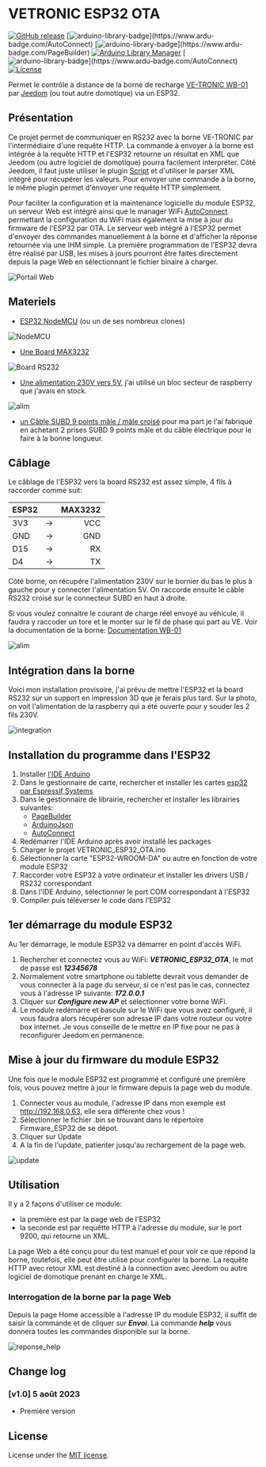 
# VETRONIC ESP32 OTA

[![GitHub release](https://img.shields.io/github/v/release/Vince00731/vetronic-esp32-ota)](https://github.com/Vince00731/vetronic-esp32-ota/releases)
[![arduino-library-badge](https://www.ardu-badge.com/badge/AutoConnect.svg?)](https://www.ardu-badge.com/AutoConnect)
[![arduino-library-badge](https://www.ardu-badge.com/badge/PageBuilder.svg?)](https://www.ardu-badge.com/PageBuilder)
[![Arduino Library Manager](https://img.shields.io/static/v1?label=Arduino&message=v6.21.3&logo=arduino&logoColor=white&color=blue)](https://www.ardu-badge.com/ArduinoJson/6.21.3)
[![arduino-library-badge](https://www.ardu-badge.com/badge/AutoConnect.svg?)](https://www.ardu-badge.com/AutoConnect)
[![License](https://img.shields.io/github/license/Vince00731/vetronic-esp32-ota)](https://github.com/Vince00731/vetronic-esp32-ota/blob/master/LICENSE)

Permet le contrôle à distance de la borne de recharge [VE-TRONIC WB-01](http://ve-tronic.fr/store/wallbox) par [Jeedom](https://www.jeedom.com) (ou tout autre domotique) via un ESP32.

## Présentation

Ce projet permet de communiquer en RS232 avec la borne VE-TRONIC par l'intermédiaire d'une requête HTTP. 
La commande à envoyer à la borne est intégrée à la requête HTTP et l'ESP32 retourne un résultat en XML que Jeedom (ou autre logiciel de domotique) pourra facilement interpréter. 
Côté Jeedom, il faut juste utiliser le plugin [Script](https://market.jeedom.com/index.php?v=d&p=market_display&id=20) et d'utiliser le parser XML intégré pour récupérer les valeurs. Pour envoyer une commande à la borne, le même plugin permet d'envoyer une requête HTTP simplement.

Pour faciliter la configuration et la maintenance logicielle du module ESP32, un serveur Web est intégré ainsi que le manager WiFi [AutoConnect](https://github.com/Hieromon/AutoConnect) permettant la configuration du WiFi mais également la mise à jour du firmware de l'ESP32 par OTA.
Le serveur web intégré à l'ESP32 permet d'envoyer des commandes manuellement à la borne et d'afficher la réponse retournée via une IHM simple.
La première programmation de l'ESP32 devra être réalisé par USB, les mises à jours pourront être faites directement depuis la page Web en sélectionnant le fichier binaire à charger.

![Portail Web](./Images/portail1.png "Portail Web")

## Materiels

- [ESP32 NodeMCU](https://www.amazon.fr/dp/B071P98VTG) (ou un de ses nombreux clones)

![NodeMCU](./Images/nodemcu.jpg)

- [Une Board MAX3232](https://www.amazon.fr/gp/product/B07ZDK4BLH)

![Board RS232](./Images/board_rs232.jpg)
- [Une alimentation 230V vers 5V](https://www.amazon.fr/dp/B00WKKG7CI), j'ai utilisé un bloc secteur de raspberry que j'avais en stock.

![alim](./Images/alim.jpg)
- [un Câble SUBD 9 points mâle / mâle croisé](https://www.amazon.fr/dp/B08LPT8RMF?th=1) pour ma part je l'ai fabriqué en achetant 2 prises SUBD 9 points mâle et du câble électrique pour le faire à la bonne longueur. 

## Câblage

Le câblage de l'ESP32 vers la board RS232 est assez simple, 4 fils à raccorder comme suit:

| ESP32 |     | MAX3232 |
| :---- | :-: | ------: |
| 3V3  | ->  |     VCC |
| GND     | ->  |     GND |
| D15    | ->  |      RX |
| D4    | ->  |      TX |

Côté borne, on récupére l'alimentation 230V sur le bornier du bas le plus à gauche pour y connecter l'alimentation 5V.
On raccorde ensuite le câble RS232 croisé sur le connecteur SUBD en haut à droite.

Si vous voulez connaitre le courant de charge réel envoyé au véhicule, il faudra y raccoder un tore et le monter sur le fil de phase qui part au VE. 
Voir la documentation de la borne: [Documentation WB-01](./docs/wallbox_WB-01_V15A.pdf)

![alim](./Images/cablage.jpg)

## Intégration dans la borne

Voici mon installation provisoire, j'ai prévu de mettre l'ESP32 et la board RS232 sur un support en impression 3D que je ferais plus tard.
Sur la photo, on voit l'alimentation de la raspberry qui a été ouverte pour y souder les 2 fils 230V.

![integration](./Images/integration.jpg)

## Installation du programme dans l'ESP32

1. Installer [l'IDE Arduino](https://www.arduino.cc/en/software) 
2. Dans le gestionnaire de carte, rechercher et installer les cartes [esp32 par Espressif Systems](https://github.com/espressif/arduino-esp32 "esp32 par Espressif Systems")
3. Dans le gestionnaire de librairie, rechercher et installer les librairies suivantes:
	- [PageBuilder](https://github.com/Hieromon/PageBuilder "PageBuilder")
	- [ArduinoJson](https://github.com/bblanchon/ArduinoJson "ArduinoJson")
	- [AutoConnect](https://github.com/Hieromon/AutoConnect "AutoConnect")
4. Redémarrer l'IDE Arduino après avoir installé les packages
5. Charger le projet VETRONIC_ESP32_OTA.ino
6. Sélectionner la carte "ESP32-WROOM-DA" ou autre en fonction de votre module ESP32
7. Raccorder votre ESP32 à votre ordinateur et installer les drivers USB / RS232 correspondant
8. Dans l'IDE Arduino, sélectionner le port COM correspondant à l'ESP32
9. Compiler puis téléverser le code dans l'ESP32

## 1er démarrage du module ESP32

Au 1er démarrage, le module ESP32 va démarrer en point d'accès WiFi.
1. Rechercher et connectez vous au WiFi: ***VETRONIC_ESP32_OTA***, le mot de passe est ***12345678***
2. Normalement votre smartphone ou tablette devrait vous demander de vous connecter à la page du serveur, si ce n'est pas le cas, connectez vous à l'adresse IP suivante: ***172.0.0.1***
3. Cliquer sur ***Configure new AP*** et sélectionner votre borne WiFi.
4. Le module redémarre et bascule sur le WiFi que vous avez configuré, il vous faudra alors récupérer son adresse IP dans votre routeur ou votre box internet. Je vous conseille de le mettre en IP fixe pour ne pas à reconfigurer Jeedom en permanence.

## Mise à jour du firmware du module ESP32

Une fois que le module ESP32 est programmé et configuré une première fois, vous pouvez mettre à jour le firmware depuis la page web du module.
1. Connecter vous au module, l'adresse IP dans mon exemple est http://192.168.0.63, elle sera différente chez vous !
2. Sélectionner le fichier .bin se trouvant dans le répertoire Firmware_ESP32 de se dépot. 
3. Cliquer sur Update
4. A la fin de l'update, patienter jusqu'au rechargement de la page web.

![update](./Images/portail_update.png)

## Utilisation 

Il y a 2 façons d'utiliser ce module: 
- la première est par la page web de l'ESP32
- la seconde est par requêtte HTTP à l'adresse du module, sur le port 9200, qui retourne un XML. 

La page Web a été conçu pour du test manuel et pour voir ce que répond la borne, toutefois, elle peut être utilisé pour configurer la borne.
La requête HTTP avec retour XML est destiné à la connection avec Jeedom ou autre logiciel de domotique prenant en charge le XML.

### Interrogation de la borne par la page Web

Depuis la page Home accessible à l'adresse IP du module ESP32, il suffit de saisir la commande et de cliquer sur ***Envoi***.
La commande ***help*** vous donnera toutes les commandes disponible sur la borne.

![reponse_help](./Images/reponse_help.png)

## Change log

### [v1.0] 5 août 2023
- Première version


## License

License under the [MIT license](LICENSE).
